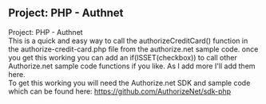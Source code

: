 ## Project: PHP - Authnet

Project: PHP - Authnet<br />
This is a quick and easy way to call the authorizeCreditCard() function in the authorize-credit-card.php file from the authorize.net sample code. once you get this working you can add an if(ISSET(checkbox)) to call other Authorize.net sample code functions if you like. As I add more I'll add them here. 
<br />
To get this working you will need the Authorize.net SDK and sample code which can be found here: https://github.com/AuthorizeNet/sdk-php 
